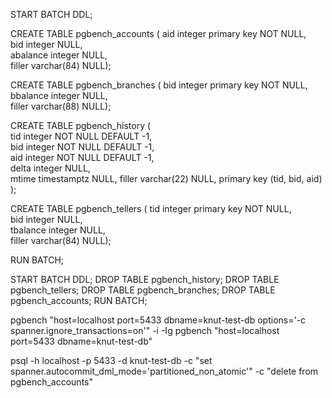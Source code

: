 START BATCH DDL;

CREATE TABLE pgbench_accounts (
aid integer primary key  NOT NULL,            
bid integer  NULL,                
abalance integer  NULL,           
filler varchar(84)  NULL);

CREATE TABLE pgbench_branches (
bid integer primary key  NOT NULL,            
bbalance integer  NULL,           
filler varchar(88)  NULL);

CREATE TABLE pgbench_history (       
tid integer  NOT NULL DEFAULT -1,                      
bid integer  NOT NULL DEFAULT -1,                      
aid integer  NOT NULL DEFAULT -1,                      
delta integer  NULL,                    
mtime timestamptz  NULL,
filler varchar(22)  NULL,
primary key (tid, bid, aid)
);

CREATE TABLE pgbench_tellers (
tid integer  primary key NOT NULL,           
bid integer  NULL,               
tbalance integer  NULL,          
filler varchar(84)  NULL);

RUN BATCH;


START BATCH DDL;
DROP TABLE pgbench_history;
DROP TABLE pgbench_tellers;
DROP TABLE pgbench_branches;
DROP TABLE pgbench_accounts;
RUN BATCH;


pgbench "host=localhost port=5433 dbname=knut-test-db options='-c spanner.ignore_transactions=on'" -i -Ig
pgbench "host=localhost port=5433 dbname=knut-test-db"


psql -h localhost -p 5433 -d knut-test-db -c "set spanner.autocommit_dml_mode='partitioned_non_atomic'" -c "delete from pgbench_accounts"
